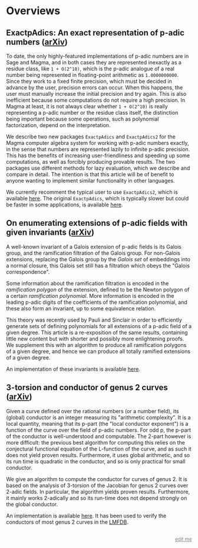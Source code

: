 # Overviews

<h2 id="exactpadics">ExactpAdics: An exact representation of p-adic numbers (<a href="https://arxiv.org/abs/1805.09794">arXiv</a>)</h2>

To date, the only highly-featured implementations of p-adic numbers are in Sage and Magma, and in both cases they are represented inexactly as a residue class, like `1 + O(2^10)`, which is the p-adic analogue of a real number being represented in floating-point arithmetic as `1.0000000000`. Since they work to a fixed finite precision, which must be decided in advance by the user, precision errors can occur. When this happens, the user must manually increase the initial precision and try again. This is also inefficient because some computations do not require a high precision. In Magma at least, it is not always clear whether `1 + O(2^10)` is really representing a p-adic number or the residue class itself, the distinction being important because some operations, such as polynomial factorization, depend on the interpretation.

We describe two new packages `ExactpAdics` and `ExactpAdics2` for the Magma computer algebra system for working with p-adic numbers exactly, in the sense that numbers are represented lazily to infinite p-adic precision. This has the benefits of increasing user-friendliness and speeding up some computations, as well as forcibly producing provable results. The two packages use different methods for lazy evaluation, which we describe and compare in detail. The intention is that this article will be of benefit to anyone wanting to implement similar functionality in other languages.

We currently recomment the typical user to use `ExactpAdics2`, which is available [here](https://cjdoris.github.io/ExactpAdics2). The original `ExactpAdics`, which is typically slower but could be faster in some applications, is available [here](https://cjdoris.github.io/ExactpAdics).

<h2 id="extensions">On enumerating extensions of p-adic fields with given invariants (<a href="https://arxiv.org/abs/1803.08023">arXiv</a>)</h2>

A well-known invariant of a Galois extension of p-adic fields is its Galois group, and the ramification filtration of the Galois group. For non-Galois extensions, replacing the Galois group by the *Galois set* of embeddings into a normal closure, this Galois set still has a filtration which obeys the "Galois correspondence".

Some information about the ramification filtration is encoded in the *ramification polygon* of the extension, defined to be the Newton polygon of a certain *ramification polynomial*. More information is encoded in the leading p-adic digits of the coefficients of the ramification polynomial, and these also form an invariant, up to some equivalence relation.

This theory was recently used by Pauli and Sinclair in order to efficiently generate sets of defining polynomials for all extensions of a p-adic field of a given degree. This article is a re-exposition of the same results, containing little new content but with shorter and possibly more enlightening proofs. We supplement this with an algorithm to produce all ramification polygons of a given degree, and hence we can produce all totally ramified extensions of a given degree.

An implementation of these invariants is available [here](https://cjdoris.github.io/pAdicExtensions).

<h2 id="3torsion">3-torsion and conductor of genus 2 curves (<a href="https://arxiv.org/abs/1706.06162">arXiv</a>)</h2>

Given a curve defined over the rational numbers (or a number field), its (global) conductor is an integer measuring its "arithmetic complexity". It is a local quantity, meaning that its p-part (the "local conductor exponent") is a function of the curve over the field of p-adic numbers. For odd p, the p-part of the conductor is well-understood and computable. The 2-part however is more difficult: the previous best algorithm for computing this relies on the conjectural functional equation of the L-function of the curve, and as such it does not yield proven results. Furthermore, it uses global arithmetic, and so its run time is quadratic in the conductor, and so is only practical for small conductor.

We give an algorithm to compute the conductor for curves of genus 2. It is based on the analysis of 3-torsion of the Jacobian for genus 2 curves over 2-adic fields. In particular, the algorithm yields proven results. Furthermore, it mainly works 2-adically and so its run-time does not depend strongly on the global conductor.

An implementation is available [here](https://cjdoris.github.io/Genus2Conductor). It has been used to verify the conductors of most genus 2 curves in the [LMFDB](http://www.lmfdb.org/Genus2Curve/Q).

<div style="margin-top:30px; text-align:right;"><a style="color: grey; font-size: small;" href="https://github.com/cjdoris/cjdoris.github.io/edit/master/overview.md">edit me</a></div>

